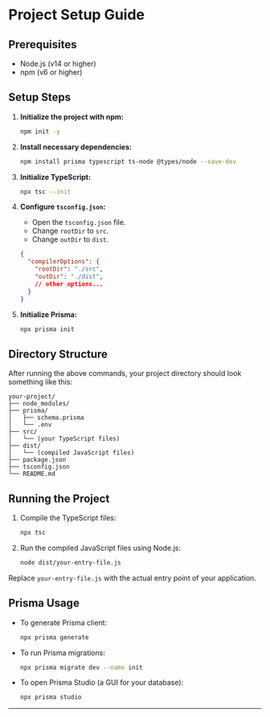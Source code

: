 # Project Setup Guide

## Prerequisites

- Node.js (v14 or higher)
- npm (v6 or higher)

## Setup Steps

1. **Initialize the project with npm:**

   ```bash
   npm init -y
   ```

2. **Install necessary dependencies:**

   ```bash
   npm install prisma typescript ts-node @types/node --save-dev
   ```

3. **Initialize TypeScript:**

   ```bash
   npx tsc --init
   ```

4. **Configure `tsconfig.json`:**
   - Open the `tsconfig.json` file.
   - Change `rootDir` to `src`.
   - Change `outDir` to `dist`.

   ```json
   {
     "compilerOptions": {
       "rootDir": "./src",
       "outDir": "./dist",
       // other options...
     }
   }
   ```

5. **Initialize Prisma:**

   ```bash
   npx prisma init
   ```

## Directory Structure

After running the above commands, your project directory should look something like this:

```
your-project/
├── node_modules/
├── prisma/
│   ├── schema.prisma
│   └── .env
├── src/
│   └── (your TypeScript files)
├── dist/
│   └── (compiled JavaScript files)
├── package.json
├── tsconfig.json
└── README.md
```

## Running the Project

1. Compile the TypeScript files:

   ```bash
   npx tsc
   ```

2. Run the compiled JavaScript files using Node.js:

   ```bash
   node dist/your-entry-file.js
   ```

Replace `your-entry-file.js` with the actual entry point of your application.

## Prisma Usage

- To generate Prisma client:

  ```bash
  npx prisma generate
  ```

- To run Prisma migrations:

  ```bash
  npx prisma migrate dev --name init
  ```

- To open Prisma Studio (a GUI for your database):

  ```bash
  npx prisma studio
  ```

---
